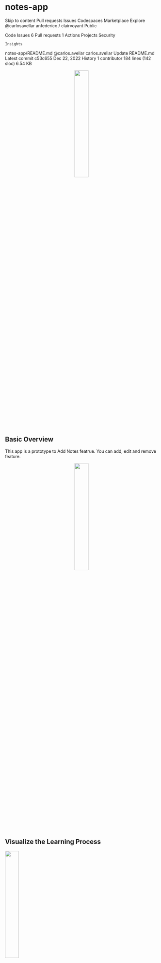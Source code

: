 # notes-app

Skip to content
Pull requests
Issues
Codespaces
Marketplace
Explore
@carlosavellar
anfederico /
clairvoyant
Public

Code
Issues 6
Pull requests 1
Actions
Projects
Security

    Insights

notes-app/README.md
@carlos.avellar
carlos.avellar Update README.md
Latest commit c53c655 Dec 22, 2022
History
1 contributor
184 lines (142 sloc) 6.54 KB
<p align="center"><img width=30% src="https://carlosavellar.github.io/notes-app/src/assets/screen.png"></p>

<!-- &nbsp;&nbsp;&nbsp;&nbsp;&nbsp;&nbsp;&nbsp;&nbsp;&nbsp;&nbsp;&nbsp;&nbsp;&nbsp;&nbsp;&nbsp;&nbsp;&nbsp;&nbsp;&nbsp;
![Python](https://img.shields.io/badge/python-v3.6+-blue.svg)
[![Build Status](https://travis-ci.org/anfederico/clairvoyant.svg?branch=master)](https://travis-ci.org/anfederico/clairvoyant)
![Dependencies](https://img.shields.io/badge/dependencies-up%20to%20date-brightgreen.svg)
[![GitHub Issues](https://img.shields.io/github/issues/anfederico/clairvoyant.svg)](https://github.com/anfederico/clairvoyant/issues)
![Contributions welcome](https://img.shields.io/badge/contributions-welcome-orange.svg)
[![License](https://img.shields.io/badge/license-MIT-blue.svg)](https://opensource.org/licenses/MIT) -->

## Basic Overview

This app is a prototype to Add Notes featrue. You can add, edit and remove feature.
<p align="center"><img width=30% src="https://carlosavellar.github.io/notes-app/src/assets/screen-edit.png"></p>

<br>

## Visualize the Learning Process
<img src="https://github.com/anfederico/clairvoyant/blob/master/media/Learning.gif" width=30%>

<br>


notes-app/README.md at master
